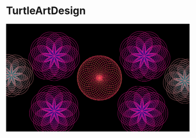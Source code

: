 # TurtleArtDesign
<img src = "https://github.com/preciouscampo/TurtleArtDesign/blob/master/precious%20design%20project.PNG">
